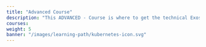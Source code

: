 ```yaml
---
title: "Advanced Course"
description: "This ADVANCED - Course is where to get the technical Exoscale knowledge. It will help you learn the core concepts, dive into networking components, configuration, and critical cloud topics."
courses: 
weight: 5
banner: "/images/learning-path/kubernetes-icon.svg"
---
```

